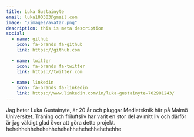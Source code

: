 ```yaml
---
title: Luka Gustainyte
email: luka100303@gmail.com
image: "/images/avatar.png"
description: this is meta description
social:
  - name: github
    icon: fa-brands fa-github
    link: https://github.com

  - name: twitter
    icon: fa-brands fa-twitter
    link: https://twitter.com

  - name: linkedin
    icon: fa-brands fa-linkedin
    link: https://www.linkedin.com/in/luka-gustainyte-702981243/
---
```


Jag heter Luka Gustainyte, är 20 år och pluggar Medieteknik här på Malmö Universitet. Träning och friluftsliv har varit en stor del av mitt liv och därför är jag väldigt glad över att göra detta projekt.  hehehhehhehehehhehehehhehehehhehehehhe
